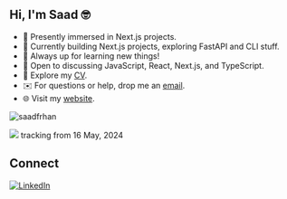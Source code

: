 ## Hi, I'm Saad 🤓

- 🔭 Presently immersed in Next.js projects.
- 🧠 Currently building Next.js projects, exploring FastAPI and CLI stuff.
- 🌱 Always up for learning new things!
- 💬 Open to discussing JavaScript, React, Next.js, and TypeScript.
- 💼 Explore my [CV](https://www.canva.com/design/DAFb3337tIA/nh3rOWE5EiM7U2QB5yQK5A/edit).
- ✉️  For questions or help, drop me an [email](mailto:saadfarhan347@gmail.com).
- 🌐 Visit my [website](https://saadfarhan.vercel.app).

<img src="https://komarev.com/ghpvc/?username=saadfrhan&label=Profile%20views&color=11eb11&style=for-the-badge"
		alt="saadfrhan" />

<a href="https://wakatime.com/@saadfrhan"><img src="https://wakatime.com/badge/user/aa16cc3d-dd93-458a-9e3e-2f19174d916f.svg?style=for-the-badge" /></a> tracking from 16 May, 2024

## Connect

[![LinkedIn](https://img.shields.io/badge/LinkedIn-0077B5?style=for-the-badge&logo=linkedin&logoColor=white)](https://www.linkedin.com/in/saad-farhan/)


